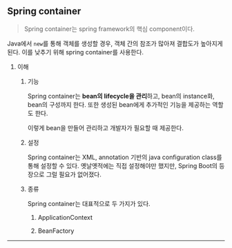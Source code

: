 ## Spring container

> Spring container는 spring framework의 핵심 component이다.

Java에서 `new`를 통해 객체를 생성할 경우, 객체 간의 참조가 많아져 결합도가 높아지게 된다. 이를 낮추기 위해 spring container를 사용한다.

1. 이해

   1. 기능

      Spring container는 **bean의 lifecycle을 관리**하고, bean의 instance화, bean의 구성까지 한다. 또한 생성된 bean에게 추가적인 기능을 제공하는 역할도 한다.

      이렇게 bean을 만들어 관리하고 개발자가 필요할 때 제공한다.

   2. 설정

      Spring container는 XML, annotation 기반의 java configuration class를 통해 설정할 수 있다. 옛날옛적에는 직접 설정해야만 했지만, Spring Boot의 등장으로 그럴 필요가 없어졌다.

   3. 종류

      Spring container는 대표적으로 두 가지가 있다.

      1. ApplicationContext

      1. BeanFactory

---
